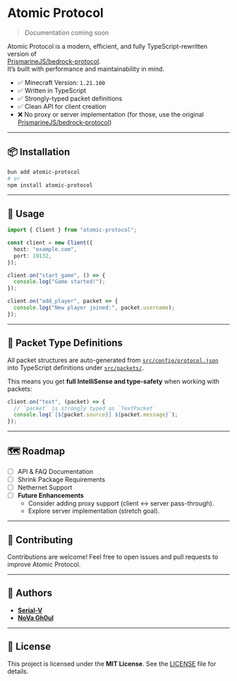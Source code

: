 # Atomic Protocol

> Documentation coming soon

Atomic Protocol is a modern, efficient, and fully TypeScript-rewritten version of  
[PrismarineJS/bedrock-protocol](https://github.com/PrismarineJS/bedrock-protocol).  
It’s built with performance and maintainability in mind.

- ✅ Minecraft Version: `1.21.100`
- ✅ Written in TypeScript  
- ✅ Strongly-typed packet definitions
- ✅ Clean API for client creation  
- ❌ No proxy or server implementation (for those, use the original [PrismarineJS/bedrock-protocol](https://github.com/PrismarineJS/bedrock-protocol))

---

## 📦 Installation

```bash
bun add atomic-protocol
# or
npm install atomic-protocol
```

---

## 🚀 Usage

```ts
import { Client } from "atomic-protocol";

const client = new Client({
  host: "example.com",
  port: 19132,
});

client.on("start_game", () => {
  console.log("Game started!");
});

client.on("add_player", packet => {
  console.log("New player joined:", packet.username);
});
```

---

## 📑 Packet Type Definitions

All packet structures are auto-generated from [`src/config/protocol.json`](./src/config/protocol.json) into TypeScript definitions under [`src/packets/`](./src/packets).  

This means you get **full IntelliSense and type-safety** when working with packets:

```ts
client.on("text", (packet) => {
  // `packet` is strongly typed as `TextPacket`
  console.log(`[${packet.source}] ${packet.message}`);
});
```

---

## 🗺️ Roadmap

- [ ] API & FAQ Documentation
- [ ] Shrink Package Requirements
- [ ] Nethernet Support
- [ ] **Future Enhancements**
  - Consider adding proxy support (client ↔ server pass-through).
  - Explore server implementation (stretch goal).

---

## 🤝 Contributing

Contributions are welcome! Feel free to open issues and pull requests to improve Atomic Protocol.

---

## 👥 Authors

- **[Serial-V](https://github.com/Serial-V)**
- **[NoVa Gh0ul](https://github.com/NoVa-Gh0ul)**

---

## 📜 License

This project is licensed under the **MIT License**. See the [LICENSE](./LICENSE) file for details.